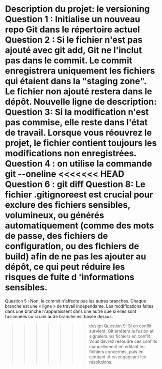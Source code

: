 Description du projet:
le versioning 
Question 1 : Initialise un nouveau repo Git dans le répertoire actuel
Question 2 : Si le fichier n'est pas ajouté avec git add, Git ne l'inclut pas dans le commit. Le commit enregistrera uniquement les fichiers qui étaient dans la "staging zone". Le fichier non ajouté restera dans le dépôt.
Nouvelle ligne de description:
Question 3: Si la modification n'est pas commise, elle reste dans l'état de travail. Lorsque vous réouvrez le projet, le fichier contient toujours les modifications non enregistrées.
Question 4 : on utilise la commande git --oneline
<<<<<<< HEAD
Question 6 : git diff
Question 8: Le fichier .gitignoreest est crucial pour exclure des fichiers sensibles, volumineux, ou générés automatiquement (comme des mots de passe, des fichiers de configuration, ou des fichiers de build) afin de ne pas les ajouter au dépôt, ce qui peut réduire les risques de fuite d 'informations sensibles.
=======
Question 5 : Non, le commit n'affecte pas les autres branches. Chaque branche est une « ligne » de travail indépendante. Les modifications faites dans une branche n'apparaissent dans une autre que si elles sont fusionnées ou si une autre branche est basée dessus.
>>>>>>> design
Question 9: Si un conflit survient, Git arrêtera la fusion et signalera les fichiers en conflit. Vous devrez résoudre ces conflits manuellement en éditant les fichiers concernés, puis en ajoutant et en engageant les résolutions.

